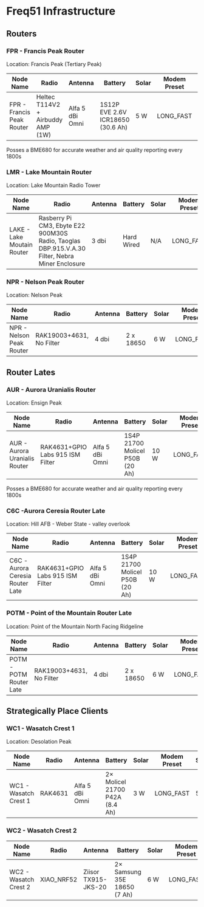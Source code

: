 # Freq51 Infrastructure

## Routers

### FPR - Francis Peak Router

Location: Francis Peak (Tertiary Peak)

| Node Name | Radio | Antenna | Battery | Solar | Modem Preset | Slot | Rebroadcast Mode | Firmware Version |
|---|---|---|---|---|---|---|---|---|
| FPR - Francis Peak Router | Heltec T114V2 + Airbuddy AMP (1W) | Alfa 5 dBi Omni | 1S12P EVE 2.6V ICR18650 (30.6 Ah) | 5 W | LONG_FAST | 51 | ALL | 2.6.11 |

Posses a BME680 for accurate weather and air quality reporting every 1800s

### LMR - Lake Mountain Router

Location: Lake Mountain Radio Tower

| Node Name | Radio | Antenna | Battery | Solar | Modem Preset | Slot | Rebroadcast Mode | Firmware Version |
|---|---|---|---|---|---|---|---|---|
| LAKE - Lake Moutain Router | Rasberry Pi CM3, Ebyte E22 900M30S Radio, Taoglas DBP.915.V.A.30 Filter, Nebra Miner Enclosure  | 3 dbi | Hard Wired | N/A | LONG_FAST | 51 | ALL | Latest Alpha, auto updating |

### NPR - Nelson Peak Router

Location: Nelson Peak

| Node Name | Radio | Antenna | Battery | Solar | Modem Preset | Slot | Rebroadcast Mode | Firmware Version |
|---|---|---|---|---|---|---|---|---|
| NPR - Nelson Peak Router | RAK19003+4631, No Filter | 4 dbi| 2 x 18650 | 6 W | LONG_FAST | 51 | ALL | 2.3.2 |

## Router Lates

### AUR - Aurora Uranialis Router 

Location: Ensign Peak

| Node Name | Radio | Antenna | Battery | Solar | Modem Preset | Slot | Rebroadcast Mode | Firmware Version |
|---|---|---|---|---|---|---|---|---|
| AUR - Aurora Uranialis Router | RAK4631+GPIO Labs 915 ISM Filter | Alfa 5 dBi Omni | 1S4P 21700 Molicel P50B (20 Ah) | 10 W | LONG_FAST | 51 | ALL | 2.6.4

Posses a BME680 for accurate weather and air quality reporting every 1800s

### C6C -Aurora Ceresia Router Late

Location: Hill AFB - Weber State - valley overlook

| Node Name | Radio | Antenna | Battery | Solar | Modem Preset | Slot | Rebroadcast Mode | Firmware Version |
|---|---|---|---|---|---|---|---|---|
| C6C -Aurora Ceresia Router Late | RAK4631+GPIO Labs 915 ISM Filter | Alfa 5 dBi Omni | 1S4P 21700 Molicel P50B (20 Ah) | 10 W | LONG_FAST | 51 | ALL | 2.6.4 |

### POTM - Point of the Mountain Router Late

Location: Point of the Mountain North Facing Ridgeline

| Node Name | Radio | Antenna | Battery | Solar | Modem Preset | Slot | Rebroadcast Mode | Firmware Version |
|---|---|---|---|---|---|---|---|---|
| POTM - POTM Router Late | RAK19003+4631, No Filter | 4 dbi| 2 x 18650 | 6 W | LONG_FAST | 51 | ALL | 2.6.10 |

## Strategically Place Clients

### WC1 - Wasatch Crest 1

Location: Desolation Peak

| Node Name | Radio | Antenna | Battery | Solar | Modem Preset | Slot | Rebroadcast Mode | Firmware Version |
|---|---|---|---|---|---|---|---|---|
| WC1 - Wasatch Crest 1 | RAK4631 | Alfa 5 dBi Omni | 2× Molicel 21700 P42A  (8.4 Ah) | 3 W | LONG_FAST | 51 | ALL | 2.6.4 |

### WC2 - Wasatch Crest 2

| Node Name | Radio | Antenna | Battery | Solar | Modem Preset | Slot | Rebroadcast Mode | Firmware Version |
|---|---|---|---|---|---|---|---|---|
| WC2 - Wasatch Crest 2 | XIAO_NRF52 | Ziisor TX915-JKS-20 | 2× Samsung 35E 18650 (7 Ah) | 6 W | LONG_FAST | 51 | ALL | 2.6.11 |
